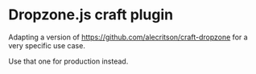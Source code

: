 # Dropzone.js craft plugin
Adapting a version of https://github.com/alecritson/craft-dropzone for a very specific use case.

Use that one for production instead.
